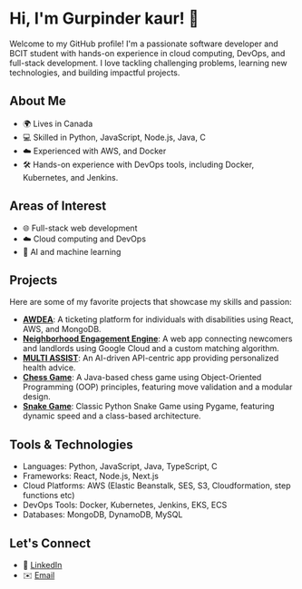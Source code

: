 

# Hi, I'm Gurpinder kaur! 👋

Welcome to my GitHub profile! I'm a passionate software developer and BCIT student with hands-on experience in cloud computing, DevOps, and full-stack development. I love tackling challenging problems, learning new technologies, and building impactful projects.

## About Me
- 🌍 Lives in Canada
- 💻 Skilled in Python, JavaScript, Node.js, Java, C
- ☁️ Experienced with AWS, and Docker
- 🛠️ Hands-on experience with DevOps tools, including Docker, Kubernetes, and Jenkins.

## Areas of Interest
- 🌐 Full-stack web development
- ☁️ Cloud computing and DevOps
- 🤖 AI and machine learning


## Projects
Here are some of my favorite projects that showcase my skills and passion:
- **[AWDEA](#)**: A ticketing platform for individuals with disabilities using React, AWS, and MongoDB.
- **[Neighborhood Engagement Engine](#)**: A web app connecting newcomers and landlords using Google Cloud and a custom matching algorithm.
- **[MULTI ASSIST](#)**: An AI-driven API-centric app providing personalized health advice.
- **[Chess Game](#)**: A Java-based chess game using Object-Oriented Programming (OOP) principles, featuring move validation and a modular design.
- **[Snake Game](#)**: Classic Python Snake Game using Pygame, featuring dynamic speed and a class-based architecture.

## Tools & Technologies
- Languages: Python, JavaScript, Java, TypeScript, C
- Frameworks: React, Node.js, Next.js
- Cloud Platforms: AWS (Elastic Beanstalk, SES, S3, Cloudformation, step functions etc)
- DevOps Tools: Docker, Kubernetes, Jenkins, EKS, ECS
- Databases: MongoDB, DynamoDB, MySQL

## Let's Connect
- 💼 [LinkedIn](https://www.linkedin.com/in/gurpinder-kaur-5331b4267/)
- ✉️ [Email](mailto:gurpinderk714@gmail.com)
